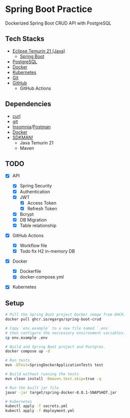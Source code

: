 # Spring Boot Practice

Dockerized Spring Boot CRUD API with PostgreSQL


## Tech Stacks

- [Eclipse Temurin 21 (Java)](https://adoptium.net/temurin/)
    - [Spring Boot](https://spring.io/projects/spring-boot)
- [PostgreSQL](https://www.postgresql.org/)
- [Docker](https://docs.docker.com/engine/)
- [Kubernetes](https://kubernetes.io/)
- [Git](https://git-scm.com/)
- [GitHub](https://github.com/)
    - GitHub Actions


## Dependencies

- [curl](https://curl.se/)
- [git](https://git-scm.com/)
- [Insomnia]()/[Postman]()
- [Docker](https://docs.docker.com/engine/)
- [SDKMAN!](https://sdkman.io/)
    - Java Temurin 21
    - Maven


## TODO

- [x] API
    - [x] Spring Security
    - [x] Authentication
    - [x] JWT
        - [x] Access Token
        - [x] Refresh Token
    - [x] Bcrypt
    - [x] DB Migration
    - [x] Table relationship
- [x] GitHub Actions
    - [x] Workflow file
    - [x] Todo fix H2 in-memory DB
- [x] Docker
    - [x] Dockerfile
    - [x] docker-compose.yml
- [x] Kubernetes


## Setup

```bash
# Pull the Spring Boot project Docker image from GHCR.
docker pull ghcr.io/egargo/spring-boot-crud

# Copy `env.example` to a new file named `.env`
# then configure the neccessary environment variables.
cp env.example .env

# Build and Spring Boot project and Postgres.
docker compose up -d

# Run tests
mvn -DTest=SpringDockerApplicationTests test

# Build without running the tests
mvn clean install -Dmaven.test.skip=true -q

# Run the built jar file
javar -jar target/spring-docker-0.0.1-SNAPSHOT.jar

# Kubernetes
kubectl apply -f secrets.yml
kubectl apply -f deployment.yml
```
